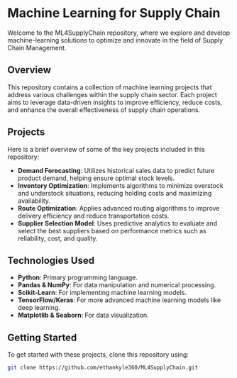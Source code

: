 # Machine Learning for Supply Chain

Welcome to the ML4SupplyChain repository, where we explore and develop machine-learning solutions to optimize and innovate in the field of Supply Chain Management.

## Overview

This repository contains a collection of machine learning projects that address various challenges within the supply chain sector. Each project aims to leverage data-driven insights to improve efficiency, reduce costs, and enhance the overall effectiveness of supply chain operations.

## Projects

Here is a brief overview of some of the key projects included in this repository:

- **Demand Forecasting**: Utilizes historical sales data to predict future product demand, helping ensure optimal stock levels.
- **Inventory Optimization**: Implements algorithms to minimize overstock and understock situations, reducing holding costs and maximizing availability.
- **Route Optimization**: Applies advanced routing algorithms to improve delivery efficiency and reduce transportation costs.
- **Supplier Selection Model**: Uses predictive analytics to evaluate and select the best suppliers based on performance metrics such as reliability, cost, and quality.

## Technologies Used

- **Python**: Primary programming language.
- **Pandas & NumPy**: For data manipulation and numerical processing.
- **Scikit-Learn**: For implementing machine learning models.
- **TensorFlow/Keras**: For more advanced machine learning models like deep learning.
- **Matplotlib & Seaborn**: For data visualization.

## Getting Started

To get started with these projects, clone this repository using:

```bash
git clone https://github.com/ethankyle360/ML4SupplyChain.git

